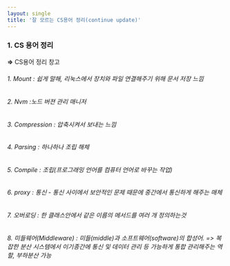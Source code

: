 ```yaml
---
layout: single
title: '잘 모르는 CS용어 정리(continue update)'
---
```


### 1. CS 용어 정리

**=>** CS용어 정리 창고

###### 1. Mount : 쉽게 말해, 리눅스에서 장치와 파일 연결해주기 위해 문서 저장 느낌

###### 2. Nvm :노드 버젼 관리 매니저

###### 3. Compression : 압축시켜서 보내는 느낌

###### 4. Parsing : 하나하나 조립 해체

###### 5. Compile : 조립(프로그래밍 언어를 컴퓨터 언어로 바꾸는 작업)

###### 6. proxy : 통신 - 통신 사이에서 보안적인 문제 때문에 중간에서 통신하게 해주는 매체

###### 7. 오버로딩 : 한 클래스안에서 같은 이름의 메서드를 여러 개 정의하는것

###### 8. 미들웨어(Middleware) : 미들(middle)과 소프트웨어(software)의 합성어. => 복잡한 분산 시스템에서 이기종간에 통신 및 데이터 관리 등 가능하게 통합 관리해주는 역할, 부하분산 가능
